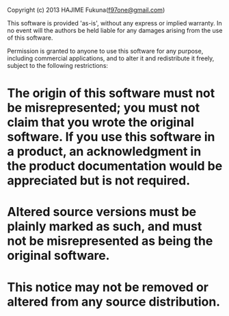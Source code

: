 Copyright (c) 2013 HAJIME Fukuna(f97one@gmail.com)

This software is provided 'as-is', without any express or implied warranty. In no event will the authors be held liable for any damages arising from the use of this software.

Permission is granted to anyone to use this software for any purpose, including commercial applications, and to alter it and redistribute it
freely, subject to the following restrictions:

# The origin of this software must not be misrepresented; you must not claim that you wrote the original software. If you use this software in a product, an acknowledgment in the  product documentation would be appreciated but is not required.
# Altered source versions must be plainly marked as such, and must not be misrepresented as being the original software.
# This notice may not be removed or altered from any source distribution.
